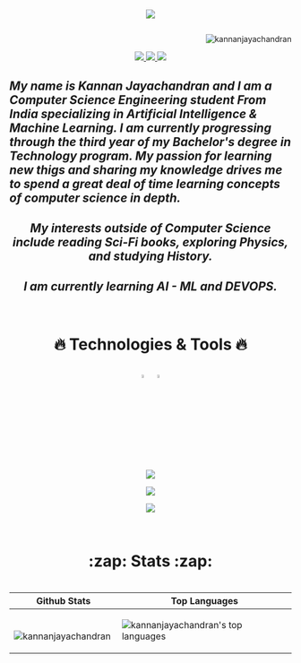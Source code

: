 <html>

<body>

<h1 align="center">

<a href="https://git.io/typing-svg">

<img src="https://readme-typing-svg.herokuapp.com/?lines=Hello,+There!+👋;This+is+Kannan....;Nice+to+meet+you!&center=true&size=30"/>  </a>

</h1> 
  
<p align="right">
    <img src="https://komarev.com/ghpvc/?username=kannanjayachandran&label=Profile%20views&color=0e75b6&style=flat"alt="kannanjayachandran"/> </p>
    
    
    

<p align="center">
  <a href="https://twitter.com/kannanj362">
  <img src="https://skillicons.dev/icons?i=twitter" />
    <a href="https://www.linkedin.com/in/kannan-j-976502223/">
    <img src="https://skillicons.dev/icons?i=linkedin" />
    <a href="https://www.instagram.com/kannan.jayachandran/">
    <img src="https://skillicons.dev/icons?i=instagram" />    
  </a>
</p>
    

<h2 style= align="center"><i>  My name is Kannan Jayachandran and I am a Computer Science Engineering student 
From India specializing in Artificial Intelligence & Machine Learning. I am currently progressing through the third year of my Bachelor's degree in Technology program. My passion for learning new thigs and sharing my knowledge
drives me to spend a great deal of time learning concepts
of computer science in depth.  </i>

</h2>

<h2 align="center"><i> My interests outside of Computer Science include reading Sci-Fi books,
 exploring Physics, and studying History.</i> </h2>

<h2 align="center"> <i>I am currently learning AI - ML and DEVOPS.</i> </h2>

<br>
 
<h1 align="center" >

:fire: Technologies & Tools :fire:

</h1>


 
<div align="center" class="tools">



 
 
 <p align="center">
 
[<img src="https://github.com/get-icon/geticon/blob/master/icons/numpy-icon.svg" width="4%"/>](https://numpy.org/doc/)
&nbsp;[<img src="https://raw.githubusercontent.com/get-icon/geticon/master/icons/pandas-icon.svg" width="4%"/>](https://pandas.pydata.org/)
    
</p>


<p align="center">
  <a href="https://github.com/kannanjayachandran">
    <img src="https://skillicons.dev/icons?i=html,css,bootstrap" />
  </a>
</p>




<p align="center">
  <a href="https://github.com/kannanjayachandran">
    <img src="https://skillicons.dev/icons?i=git,linux,latex,azure,nodejs" />
  </a>
</p>

<p align="center">
  <a href="https://github.com/kannanjayachandran">
    <img src="https://skillicons.dev/icons?i=c,cpp,java,python,js,r,go" />
  </a>
</p>


</div>

 <br>
 
 <h1 align="center">
:zap: Stats  :zap:

 </h1>
 
 <h1 align="center">
 
|   Github Stats    |   Top Languages             |
|    -----------    |   -----------------------   |
| <p>&nbsp;<img align="center" src="https://github-readme-stats.vercel.app/api?username=kannanjayachandran&show_icons=true&theme=radical" alt="kannanjayachandran" /></p> | ![kannanjayachandran's top languages](https://github-readme-stats.vercel.app/api/top-langs/?username=kannanjayachandran&langs_count=12&show_icons=true&title_color=f6c32c&icon_color=f6c32c&text_color=9f9f9f&bg_color=151515&count_private=true&layout=compact) |

 </h1>
 
  </body>
    
</html>
